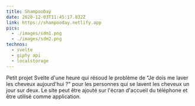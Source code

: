```yaml
---
title: ShampooDay
date: 2020-12-03T11:45:17.832Z
link: https://shampooday.netlify.app
pics:
  - ./images/sdm1.png
  - ./images/sdm2.png
technos:
  - svelte
  - giphy api
  - localstorage
---
```


Petit projet Svelte d'une heure qui résoud le problème de "Je dois me laver les cheveux aujourd'hui ?" pour les personnes qui se lavent les cheveux un jour sur deux. Le site peut être ajouté sur l'écran d'accueil du téléphone et être utilisé comme application.